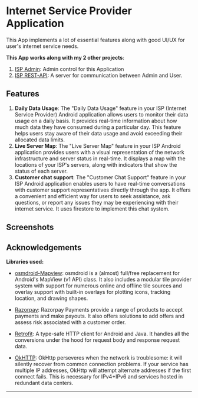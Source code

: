 
# Internet Service Provider Application

This App implements a lot of essential features along with good UI/UX for user's internet service needs.

**This App works along with my 2 other projects**:
1. [ISP Admin](https://github.com/nishita0512/ISPAdmin): Admin control for this Application
2. [ISP REST-API](https://github.com/nishita0512/ISP-API): A server for communication between Admin and User. 

## Features

1. **Daily Data Usage**: The "Daily Data Usage" feature in your ISP (Internet Service Provider) Android application allows users to monitor their data usage on a daily basis. It provides real-time information about how much data they have consumed during a particular day. This feature helps users stay aware of their data usage and avoid exceeding their allocated data limits.
2. **Live Server Map**: The "Live Server Map" feature in your ISP Android application provides users with a visual representation of the network infrastructure and server status in real-time. It displays a map with the locations of your ISP's servers, along with indicators that show the status of each server.
3. **Customer chat support**: The "Customer Chat Support" feature in your ISP Android application enables users to have real-time conversations with customer support representatives directly through the app. It offers a convenient and efficient way for users to seek assistance, ask questions, or report any issues they may be experiencing with their internet service. It uses firestore to implement this chat system.

## Screenshots



## Acknowledgements

**Libraries used:**

- [osmdroid-Mapview](https://github.com/osmdroid/osmdroid): osmdroid is a (almost) full/free replacement for Android's MapView (v1 API) class. It also includes a modular tile provider system with support for numerous online and offline tile sources and overlay support with built-in overlays for plotting icons, tracking location, and drawing shapes.

- [Razorpay](https://razorpay.com/docs/payments/payment-gateway/android-integration/standard): Razorpay Payments provide a range of products to accept payments and make payouts. It also offers solutions to add offers and assess risk associated with a customer order.

- [Retrofit](https://square.github.io/retrofit/): A type-safe HTTP client for Android and Java. It handles all the conversions under the hood for request body and response request data.

- [OkHTTP](https://square.github.io/okhttp/): OkHttp perseveres when the network is troublesome: it will silently recover from common connection problems. If your service has multiple IP addresses, OkHttp will attempt alternate addresses if the first connect fails. This is necessary for IPv4+IPv6 and services hosted in redundant data centers.



---
